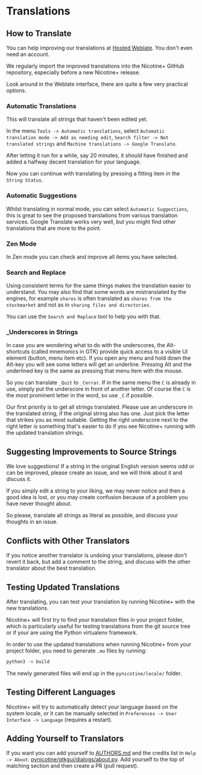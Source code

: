 # Translations

## How to Translate

You can help improving our translations at
[Hosted Weblate](https://hosted.weblate.org/engage/nicotine-plus). You don't
even need an account.

We regularly import the improved translations into the Nicotine+ GitHub
repository, especially before a new Nicotine+ release.

Look around in the Weblate interface, there are quite a few very practical
options.

### Automatic Translations

This will translate all strings that haven't been edited yet.

In the menu `Tools -> Automatic translations`, select `Automatic translation
mode -> Add as needing edit`, `Search filter -> Not translated strings` and
`Machine translations -> Google Translate`.

After letting it run for a while, say 20 minutes, it should have finished and
added a halfway decent translation for your language.

Now you can continue with translating by pressing a fitting item in the
`String Status`.

### Automatic Suggestions

Whilst translating in normal mode, you can select `Automatic Suggestions`, this
is great to see the proposed translations from various translation services.
Google Translate works very well, but you might find other translations that
are more to the point.

### Zen Mode

In Zen mode you can check and improve all items you have selected.

### Search and Replace

Using consistent terms for the same things makes the translation easier to
understand. You may also find that some words are mistranslated by the engines,
for example `shares` is often translated as `shares from the stockmarket` and
not as in `sharing files and directories`.

You can use the `Search and Replace` tool to help you with that.

### _Underscores in Strings

In case you are wondering what to do with the underscores, the Alt-shortcuts
(called mnemonics in GTK) provide quick access to a visible UI element
(button, menu item etc). If you open any menu and hold down the Alt-key you
will see some letters will get an underline. Pressing Alt and the underlined
key is the same as pressing that menu item with the mouse.

So you can translate `_Quit` to `_Cerrar`. If in the same menu the `C` is
already in use, simply put the underscore in front of another letter. Of course
the `C` is the most prominent letter in the word, so use `_C` if possible.

Our first priority is to get all strings translated. Please use an underscore
in the translated string, if the original string also has one. Just pick the
letter that strikes you as most suitable. Getting the right underscore next to
the right letter is something that's easier to do if you see Nicotine+ running
with the updated translation strings.


## Suggesting Improvements to Source Strings

We love suggestions! If a string in the original English version seems odd or
can be improved, please create an issue, and we will think about it and discuss
it.

If you simply edit a string to your liking, we may never notice and then a good
idea is lost, or you may create confusion because of a problem you have never
thought about.

So please, translate all strings as literal as possible, and discuss your
thoughts in an issue.


## Conflicts with Other Translators

If you notice another translator is undoing your translations, please don't
revert it back, but add a comment to the string, and discuss with the other
translator about the best translation.


## Testing Updated Translations

After translating, you can test your translation by running Nicotine+ with the
new translations.

Nicotine+ will first try to find your translation files in your project folder,
which is particularly useful for testing translations from the git source tree
or if your are using the Python virtualenv framework.

In order to use the updated translations when running Nicotine+ from your
project folder, you need to generate `.mo` files by running:

```sh
python3 -m build
```

The newly generated files will end up in the `pynicotine/locale/` folder.


## Testing Different Languages

Nicotine+ will try to automatically detect your language based on the system
locale, or it can be manually selected in `Preferences -> User Interface ->
Language` (requires a restart).


## Adding Yourself to Translators

If you want you can add yourself to
[AUTHORS.md](https://github.com/nicotine-plus/nicotine-plus/blob/HEAD/AUTHORS.md)
and the credits list in `Help -> About`:
[pynicotine/gtkgui/dialogs/about.py](https://github.com/nicotine-plus/nicotine-plus/blob/HEAD/pynicotine/gtkgui/dialogs/about.py).
Add yourself to the top of matching section and then create a PR (pull
request).
